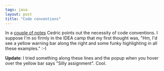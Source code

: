 ```yaml
---
tags: java
layout: post
title: "Code conventions"
---
```




In a <a href="http://freeroller.net/page/cbeust/20021125">couple of notes</a> Cedric points out the necessity of code conventions. I suppose I'm so firmly in the IDEA camp that my first thought was, "Hm, I'd see a yellow warning bar along the right and some funky highlighting in all these examples." :-)

<p><b>Update</b>: I tried something along these lines and the popup when you hover over the yellow bar says "Silly assignment". Cool.</p>


